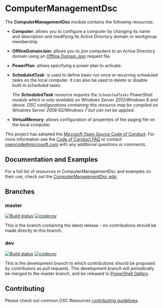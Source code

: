 # ComputerManagementDsc

The **ComputerManagementDsc** module contains the following resources:

- **Computer**: allows you to configure a computer by changing its name and
  description and modifying its Active Directory domain or workgroup membership.
- **OfflineDomainJoin**: allows you to join computers to an Active Directory
  domain using an [Offline Domain Join](https://technet.microsoft.com/en-us/library/offline-domain-join-djoin-step-by-step(v=ws.10).aspx)
  request file.
- **PowerPlan**: allows specifying a power plan to activate.
- **ScheduledTask**: is used to define basic run once or recurring scheduled tasks
  on the local computer. It can also be used to delete or disable built-in
  scheduled tasks.

  _The **ScheduledTask** resource requires the `ScheduledTasks` PowerShell module
  which is only available on Windows Server 2012/Windows 8 and above. DSC configurations
  containing this resource may be compiled on Windows Server 2008 R2/Windows 7 but
  can not be applied._
- **VirtualMemory**: allows configuration of properties of the paging file on
  the local computer.

This project has adopted the [Microsoft Open Source Code of Conduct](https://opensource.microsoft.com/codeofconduct/).
For more information see the [Code of Conduct FAQ](https://opensource.microsoft.com/codeofconduct/faq/)
or contact [opencode@microsoft.com](mailto:opencode@microsoft.com) with any
additional questions or comments.

## Documentation and Examples

For a full list of resources in ComputerManagementDsc and examples on their use, check
out the [ComputerManagementDsc wiki](https://github.com/PowerShell/ComputerManagementDsc/wiki).

## Branches

### master

[![Build status](https://ci.appveyor.com/api/projects/status/cg28qxeco39wgo9l/branch/master?svg=true)](https://ci.appveyor.com/project/PowerShell/ComputerManagementDsc/branch/master)
[![codecov](https://codecov.io/gh/PowerShell/ComputerManagementDsc/branch/master/graph/badge.svg)](https://codecov.io/gh/PowerShell/ComputerManagementDsc/branch/master)

This is the branch containing the latest release - no contributions should be made
directly to this branch.

### dev

[![Build status](https://ci.appveyor.com/api/projects/status/cg28qxeco39wgo9l/branch/dev?svg=true)](https://ci.appveyor.com/project/PowerShell/ComputerManagementDsc/branch/dev)
[![codecov](https://codecov.io/gh/PowerShell/ComputerManagementDsc/branch/dev/graph/badge.svg)](https://codecov.io/gh/PowerShell/ComputerManagementDsc/branch/dev)

This is the development branch to which contributions should be proposed by contributors
as pull requests. This development branch will periodically be merged to the master
branch, and be released to [PowerShell Gallery](https://www.powershellgallery.com/).

## Contributing

Please check out common DSC Resources [contributing guidelines](https://github.com/PowerShell/DscResource.Kit/blob/master/CONTRIBUTING.md).
